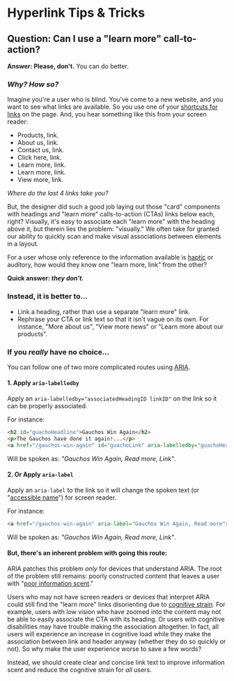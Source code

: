 # Hyperlink Tips & Tricks

## Question: Can I use a "learn more" call-to-action?

**Answer: Please, don't.** You can do better.

### *Why? How so?*

Imagine you're a user who is blind. You've come to a new website, and you want to see what links are available. So you use one of your [shortcuts for links](https://webaim.org/resources/shortcuts/jaws#links) on the page. And, you hear something like this from your screen reader:

- Products, link.
- About us, link.
- Contact us, link.
- Click here, link.
- Learn more, link.
- Learn more, link.
- View more, link.

*Where do the last 4 links take you?*

But, the designer did such a good job laying out those "card" components with headings and "learn more" calls-to-action (CTAs) links below each, right? Visually, it's easy to associate each "learn more" with the heading above it, but therein lies the problem: "visually." We often take for granted our ability to quickly scan and make visual associations between elements in a layout.

For a user whose only reference to the information available is [haptic](https://en.wikipedia.org/wiki/Haptic_technology) or auditory, how would they know one "learn more, link" from the other?

**Quick answer: *they don't.***

### Instead, it is better to...

- Link a heading, rather than use a separate "learn more" link.
- Rephrase your CTA or link text so that it isn't vague on its own. For instance, "More about us", "View more news" or "Learn more about our products".

### If you *really* have no choice...

You can follow one of two more complicated routes using [ARIA](https://developer.mozilla.org/en-US/docs/Web/Accessibility/ARIA).

#### 1. Apply `aria-labelledby`

Apply an `aria-labelledby="associatedHeadingID linkID"` on the link so it can be properly associated.

For instance:
```html
<h2 id="guachoHeadline">Gauchos Win Again</h2>
<p>The Gauchos have done it again!...</p>
<a href="/gauchos-win-again" id="guachoLink" aria-labelledby="guachoHeadline guachoLink">Read more</a>
```
  Will be spoken as: *"Gauchos Win Again, Read more, Link"*.

#### 2. Or Apply `aria-label`

Apply an `aria-label` to the link so it will change the spoken text (or "[accessible name](https://developer.paciellogroup.com/blog/2017/04/what-is-an-accessible-name/)") for screen reader.

For instance:
```html
<a href="/gauchos-win-again" aria-label="Gauchos Win Again, Read more">Read More</a>
```
Will be spoken as: *"Gauchos Win Again, Read more, Link"*.

#### But, there's an inherent problem with going this route:

ARIA patches this problem *only* for devices that understand ARIA. The root of the problem still remains: poorly constructed content that leaves a user with "[poor information scent](https://www.nngroup.com/articles/information-scent/)."

Users who may not have screen readers or devices that interpret ARIA could still find the "learn more" links disorienting due to [cognitive strain](https://www.nngroup.com/articles/learn-more-links/). For example, users with low vision who have zoomed into the content may not be able to easily associate the CTA with its heading. Or users with cognitive disabilities may have trouble making the association altogether. In fact, all users will experience an increase in cognitive load while they make the association between link and header anyway (whether they do so quickly or not). So why make the user experience worse to save a few words?

Instead, we should create clear and concise link text to improve information scent and reduce the cognitive strain for *all* users.
